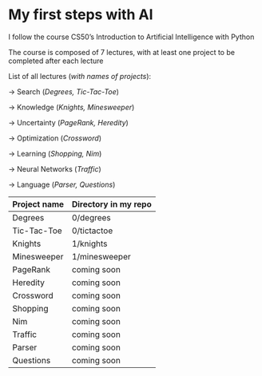 # My first steps with AI

I follow the course CS50’s Introduction to Artificial Intelligence with Python

The course is composed of 7 lectures, with at least one project to be completed after each lecture

List of all lectures (_with names of projects_):

-> Search (_Degrees, Tic-Tac-Toe_)

-> Knowledge (_Knights, Minesweeper_)

-> Uncertainty (_PageRank, Heredity_)

-> Optimization (_Crossword_)

-> Learning (_Shopping, Nim_)

-> Neural Networks (_Traffic_)

-> Language (_Parser, Questions_)


Project name       | Directory in my repo
------------- | -------------
Degrees  | 0/degrees
Tic-Tac-Toe  | 0/tictactoe
Knights | 1/knights
Minesweeper | 1/minesweeper
PageRank | coming soon
Heredity | coming soon
Crossword | coming soon
Shopping | coming soon
Nim | coming soon
Traffic | coming soon
Parser | coming soon
Questions | coming soon


